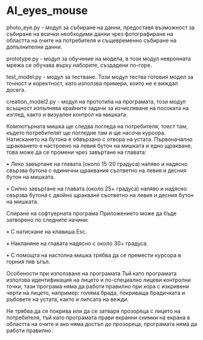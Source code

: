 # AI_eyes_mouse
photo_eye.py - модул за събиране на данни, 
предоставя възможност за събиране на всички необходими данни чрез фотографиране на 
областта на очите на потребителя и същевременно събиране на допълнителни данни. 

prototype.py - модул за обучение на модела, в този модул невронната мрежа се обучава върху наборите, създадени по-горе.

test_model.py - модул за тестване. Този модул тества готовия модел за точност и коректност, като използва примери, 
които не е виждал досега.

creation_model2.py -  модул на прототипа на програмата, този модул всъщност изпълнява крайните 
задачи за изчисляване на посоката на изглед, както и визуален контрол на мишката.


Компютърната мишка ще следва погледа на потребителя, тоест там, 
където потребителят ще погледне там и ще насочи курсора. 
Натискането на бутона е обвързано с отвора на устата. 
Първоначално щракването е настроено на левия бутон на мишката и едно щракване, 
това може да се промени чрез завъртане на главата: 

• Леко завъртане на главата (около 15-20 градуса) наляво и надясно свързва бутона с 
единични щраквания съответно на левия и десния бутон на мишката. 

• Силно завъртане на главата (около 25+ градуса) наляво и надясно свързва бутона с 
двойно щракване съответно на левия и десния бутон на мишката. 


Спиране на софтуерната програма
Приложението може да бъде затворено по следните начини: 

• С натискане на клавиша Esc. 

• Накланяне на главата надясно с около 30+ градуса. 

• С помощта на настолна мишка трябва да се премести курсора в горния ляв ъгъл.


Особености при използване на програмата
Тъй като програмата използва идентификация на лицето и по-специално лицеви контролни точки, 
тази програма няма да работи правилно при хора с изкривени черти на лицето, например: 
голяма брада, покриваща брадичката и ръбовете на устата, както и липсата на вежди. 

Не трябва да се покрива или да се затваря прозореца с лицето на потребителя, 
тъй като програмата прави екранни снимки на екрана в областта на очите и ако няма достъп до прозореца, 
програмата няма да работи правилно. 
